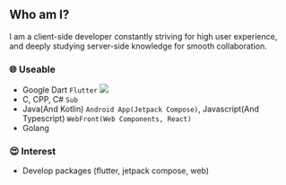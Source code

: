 ## Who am I?
I am a client-side developer constantly striving for high user experience, and deeply studying server-side knowledge for smooth collaboration.

### 🌐 Useable
- Google Dart `Flutter` <img src="https://img.shields.io/badge/Flutter-3DDC84?style=flat-square&logo=flutter&logoColor=white"/>
- C, CPP, C# `Sub`
- Java(And Kotlin) `Android App(Jetpack Compose)`, Javascript(And Typescript) `WebFront(Web Components, React)`
- Golang

### 😍 Interest
- Develop packages (flutter, jetpack compose, web)

